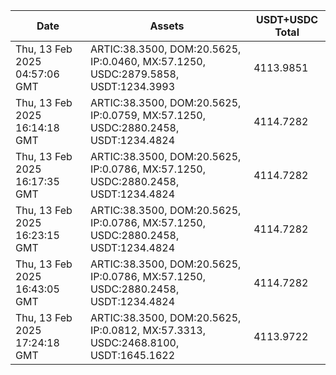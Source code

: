 | Date                          | Assets                                                                            | USDT+USDC Total |
| ----------------------------- | --------------------------------------------------------------------------------- | --------------- |
| Thu, 13 Feb 2025 04:57:06 GMT | ARTIC:38.3500, DOM:20.5625, IP:0.0460, MX:57.1250, USDC:2879.5858, USDT:1234.3993 | 4113.9851       |
| Thu, 13 Feb 2025 16:14:18 GMT | ARTIC:38.3500, DOM:20.5625, IP:0.0759, MX:57.1250, USDC:2880.2458, USDT:1234.4824 | 4114.7282       |
| Thu, 13 Feb 2025 16:17:35 GMT | ARTIC:38.3500, DOM:20.5625, IP:0.0786, MX:57.1250, USDC:2880.2458, USDT:1234.4824 | 4114.7282       |
| Thu, 13 Feb 2025 16:23:15 GMT | ARTIC:38.3500, DOM:20.5625, IP:0.0786, MX:57.1250, USDC:2880.2458, USDT:1234.4824 | 4114.7282       |
| Thu, 13 Feb 2025 16:43:05 GMT | ARTIC:38.3500, DOM:20.5625, IP:0.0786, MX:57.1250, USDC:2880.2458, USDT:1234.4824 | 4114.7282       |
| Thu, 13 Feb 2025 17:24:18 GMT | ARTIC:38.3500, DOM:20.5625, IP:0.0812, MX:57.3313, USDC:2468.8100, USDT:1645.1622 | 4113.9722       |
